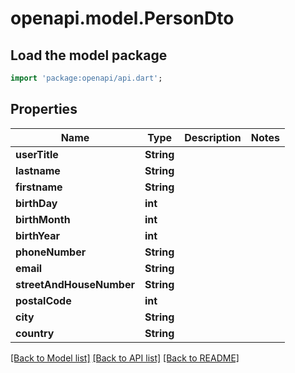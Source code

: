 # openapi.model.PersonDto

## Load the model package
```dart
import 'package:openapi/api.dart';
```

## Properties
Name | Type | Description | Notes
------------ | ------------- | ------------- | -------------
**userTitle** | **String** |  | 
**lastname** | **String** |  | 
**firstname** | **String** |  | 
**birthDay** | **int** |  | 
**birthMonth** | **int** |  | 
**birthYear** | **int** |  | 
**phoneNumber** | **String** |  | 
**email** | **String** |  | 
**streetAndHouseNumber** | **String** |  | 
**postalCode** | **int** |  | 
**city** | **String** |  | 
**country** | **String** |  | 

[[Back to Model list]](../README.md#documentation-for-models) [[Back to API list]](../README.md#documentation-for-api-endpoints) [[Back to README]](../README.md)


